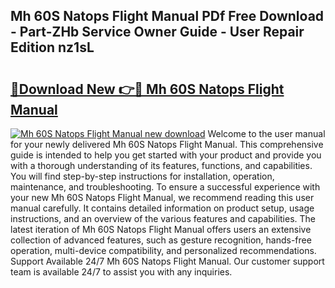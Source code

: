 ## Mh 60S Natops Flight Manual PDf Free Download - Part-ZHb Service Owner Guide - User Repair Edition nz1sL

# <h2><a href="http://bc57310.oget.top/?id=Mh+60S+Natops+Flight+Manual">🔗Download New 👉🔴 Mh 60S Natops Flight Manual</a></h2>

[![Mh 60S Natops Flight Manual new download](https://i.imgur.com/5g1atiW.png)](http://bc57310.oget.top/?id=Mh+60S+Natops+Flight+Manual)
Welcome to the user manual for your newly delivered Mh 60S Natops Flight Manual. This comprehensive guide is intended to help you get started with your product and provide you with a thorough understanding of its features, functions, and capabilities. You will find step-by-step instructions for installation, operation, maintenance, and troubleshooting. To ensure a successful experience with your new Mh 60S Natops Flight Manual, we recommend reading this user manual carefully. It contains detailed information on product setup, usage instructions, and an overview of the various features and capabilities. The latest iteration of Mh 60S Natops Flight Manual offers users an extensive collection of advanced features, such as gesture recognition, hands-free operation, multi-device compatibility, and personalized recommendations. Support Available 24/7 Mh 60S Natops Flight Manual. Our customer support team is available 24/7 to assist you with any inquiries.
